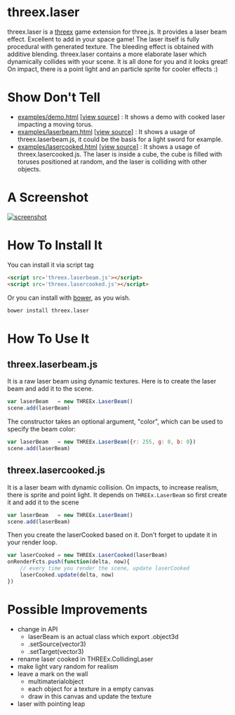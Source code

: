 threex.laser
============

threex.laser is a [threex](http://www.threejsgames.com/extensions/) game extension for three.js. It provides a laser beam effect. Excellent to add in your space game!
The laser itself is fully procedural with generated texture.
The bleeding effect is obtained with additive blending.
threex.laser contains a more elaborate laser which dynamically collides with your scene. It is all done for you and it looks great! On impact, there is a point light and an particle sprite for cooler effects :)

Show Don't Tell
===============
* [examples/demo.html](http://jeromeetienne.github.io/threex.laser/examples/demo.html)
\[[view source](https://github.com/jeromeetienne/threex.laser/blob/master/examples/demo.html)\] :
It shows a demo with cooked laser impacting a moving torus.
* [examples/laserbeam.html](http://jeromeetienne.github.io/threex.laser/examples/laserbeam.html)
\[[view source](https://github.com/jeromeetienne/threex.laser/blob/master/examples/laserbeam.html)\] :
It shows a usage of threex.laserbeam.js, it could be the basis for a light sword for example.
* [examples/lasercooked.html](http://jeromeetienne.github.io/threex.laser/examples/lasercooked.html)
\[[view source](https://github.com/jeromeetienne/threex.laser/blob/master/examples/lasercooked.html)\] :
It shows a usage of threex.lasercooked.js. The laser is inside a cube, the cube is
filled with toruses positioned at random, and the laser is colliding with other objects.

A Screenshot
============
[![screenshot](https://raw.githubusercontent.com/jeromeetienne/threex.laser/master/examples/images/screenshot-threex-laser-512x512.jpg)](http://jeromeetienne.github.io/threex.laser/examples/demo.html)

How To Install It
=================

You can install it via script tag

```html
<script src='threex.laserbeam.js'></script>
<script src='threex.lasercooked.js'></script>
```

Or you can install with [bower](http://bower.io/), as you wish.

```bash
bower install threex.laser
```



How To Use It
=============

## threex.laserbeam.js
It is a raw laser beam using dynamic textures.
Here is to create the laser beam and add it to the scene.

```javascript
var laserBeam	= new THREEx.LaserBeam()
scene.add(laserBeam)
```

The constructor takes an optional argument, "color", which can be used to specify the beam color:

```javascript
var laserBeam	= new THREEx.LaserBeam({r: 255, g: 0, b: 0})
scene.add(laserBeam)
```

## threex.lasercooked.js
It is a laser beam with dynamic collision. 
On impacts, to increase realism, there is sprite and point light.
It depends on ```THREEx.LaserBeam``` so first create it and add it to the scene

```javascript
var laserBeam	= new THREEx.LaserBeam()
scene.add(laserBeam)
```

Then you create the laserCooked based on it. Don't forget to update it in your render loop.

```javascript
var laserCooked	= new THREEx.LaserCooked(laserBeam)
onRenderFcts.push(function(delta, now){
	// every time you render the scene, update laserCooked
	laserCooked.update(delta, now)
})
```

Possible Improvements
=====================
* change in API
  * laserBeam is an actual class which export .object3d
  * .setSource(vector3)
  * .setTarget(vector3)
* rename laser cooked in THREEx.CollidingLaser
* make light vary random for realism
* leave a mark on the wall
  * multimaterialobject
  * each object for a texture in a empty canvas
  * draw in this canvas and update the texture
* laser with pointing leap 

